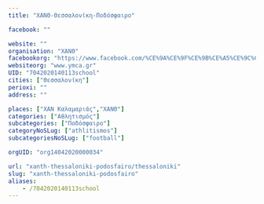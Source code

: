 ```yaml
---
title: "ΧΑΝΘ-Θεσσαλονίκη-Ποδόσφαιρο"

facebook: ""

website: ""
organisation: "ΧΑΝΘ"
facebookorg: "https://www.facebook.com/%CE%9A%CE%9F%CE%9B%CE%A5%CE%9C%CE%92%CE%97%CE%A4%CE%99%CE%9A%CE%9F-%CE%A7%CE%91%CE%9D%CE%98-158035910891406/"
websiteorg: "www.ymca.gr"
UID: "7042020140113school"
cities: ["Θεσσαλονίκη"]
perioxi: ""
address: ""

places: ["ΧΑΝ Καλαμαριάς","ΧΑΝΘ"]
categories: ["Αθλητισμός"]
subcategories: ["Ποδόσφαιρο"]
categoryNoSLug: ["athlitismos"]
subcategoriesNoSLug: ["football"]

orgUID: "org14042020000034"

url: "xanth-thessaloniki-podosfairo/thessaloniki"
slug: "xanth-thessaloniki-podosfairo"
aliases:
    - /7042020140113school
---
```





